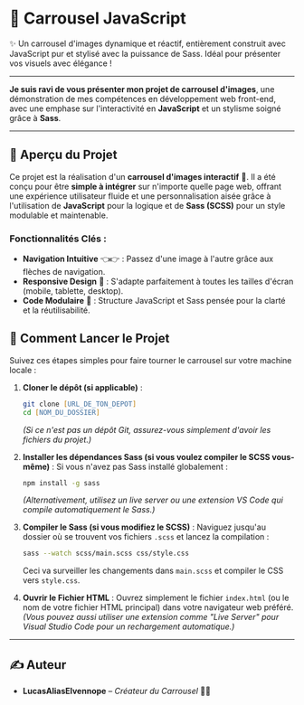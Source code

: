 # 🎡 Carrousel JavaScript 

✨ Un carrousel d'images dynamique et réactif, entièrement construit avec JavaScript pur et stylisé avec la puissance de Sass. Idéal pour présenter vos visuels avec élégance !

---

**Je suis ravi de vous présenter mon projet de carrousel d'images**, une démonstration de mes compétences en développement web front-end, avec une emphase sur l'interactivité en **JavaScript** et un stylisme soigné grâce à **Sass**.

---

## 🎯 Aperçu du Projet

Ce projet est la réalisation d'un **carrousel d'images interactif** 📸. Il a été conçu pour être **simple à intégrer** sur n'importe quelle page web, offrant une expérience utilisateur fluide et une personnalisation aisée grâce à l'utilisation de **JavaScript** pour la logique et de **Sass (SCSS)** pour un style modulable et maintenable.


### Fonctionnalités Clés :

* **Navigation Intuitive** 👈👉 : Passez d'une image à l'autre grâce aux flèches de navigation.
* **Responsive Design** 📱 : S'adapte parfaitement à toutes les tailles d'écran (mobile, tablette, desktop).
* **Code Modulaire** 🧱 : Structure JavaScript et Sass pensée pour la clarté et la réutilisabilité.


## 🚀 Comment Lancer le Projet

Suivez ces étapes simples pour faire tourner le carrousel sur votre machine locale :

1.  **Cloner le dépôt (si applicable)** :
    
    ```zsh
    git clone [URL_DE_TON_DEPOT]
    cd [NOM_DU_DOSSIER]
    ```
    *(Si ce n'est pas un dépôt Git, assurez-vous simplement d'avoir les fichiers du projet.)*

2.  **Installer les dépendances Sass (si vous voulez compiler le SCSS vous-même)** :
    Si vous n'avez pas Sass installé globalement :

    ```zsh
    npm install -g sass
    ```

    *(Alternativement, utilisez un live server ou une extension VS Code qui compile automatiquement le Sass.)*

3.  **Compiler le Sass (si vous modifiez le SCSS)** :
    Naviguez jusqu'au dossier où se trouvent vos fichiers `.scss` et lancez la compilation :
    
    ```zsh
    sass --watch scss/main.scss css/style.css
    ```

    Ceci va surveiller les changements dans `main.scss` et compiler le CSS vers `style.css`.

4.  **Ouvrir le Fichier HTML** :
    Ouvrez simplement le fichier `index.html` (ou le nom de votre fichier HTML principal) dans votre navigateur web préféré.
    *(Vous pouvez aussi utiliser une extension comme "Live Server" pour Visual Studio Code pour un rechargement automatique.)*

---

## ✍️ Auteur

* **LucasAliasElvennope** – *Créateur du Carrousel* 🧑‍💻